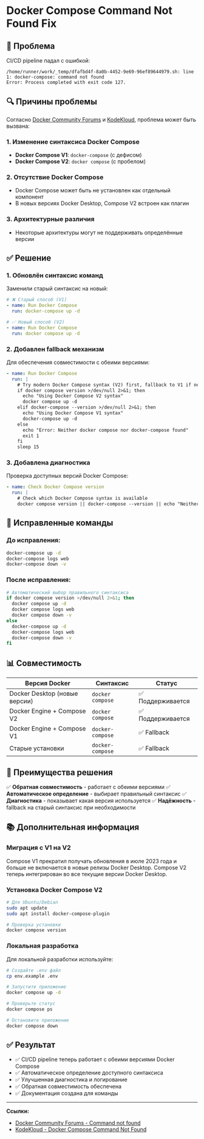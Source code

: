 # Docker Compose Command Not Found Fix

## 🚨 Проблема
CI/CD pipeline падал с ошибкой:
```
/home/runner/work/_temp/dfafbd4f-8a0b-4452-9e69-96ef89644979.sh: line 1: docker-compose: command not found
Error: Process completed with exit code 127.
```

## 🔍 Причины проблемы

Согласно [Docker Community Forums](https://forums.docker.com/t/command-not-found-when-i-try-to-run-docker-compose/97183) и [KodeKloud](https://kodekloud.com/blog/docker-compose-command-not-found/), проблема может быть вызвана:

### 1. Изменение синтаксиса Docker Compose
- **Docker Compose V1**: `docker-compose` (с дефисом)
- **Docker Compose V2**: `docker compose` (с пробелом)

### 2. Отсутствие Docker Compose
- Docker Compose может быть не установлен как отдельный компонент
- В новых версиях Docker Desktop, Compose V2 встроен как плагин

### 3. Архитектурные различия
- Некоторые архитектуры могут не поддерживать определённые версии

## ✅ Решение

### 1. Обновлён синтаксис команд
Заменили старый синтаксис на новый:

```yaml
# ❌ Старый способ (V1)
- name: Run Docker Compose
  run: docker-compose up -d

# ✅ Новый способ (V2)
- name: Run Docker Compose
  run: docker compose up -d
```

### 2. Добавлен fallback механизм
Для обеспечения совместимости с обеими версиями:

```yaml
- name: Run Docker Compose
  run: |
    # Try modern Docker Compose syntax (V2) first, fallback to V1 if needed
    if docker compose version >/dev/null 2>&1; then
      echo "Using Docker Compose V2 syntax"
      docker compose up -d
    elif docker-compose --version >/dev/null 2>&1; then
      echo "Using Docker Compose V1 syntax"
      docker-compose up -d
    else
      echo "Error: Neither docker compose nor docker-compose found"
      exit 1
    fi
    sleep 15
```

### 3. Добавлена диагностика
Проверка доступных версий Docker Compose:

```yaml
- name: Check Docker Compose version
  run: |
    # Check which Docker Compose syntax is available
    docker compose version || docker-compose --version || echo "Neither docker compose nor docker-compose found"
```

## 🔧 Исправленные команды

### До исправления:
```bash
docker-compose up -d
docker-compose logs web
docker-compose down -v
```

### После исправления:
```bash
# Автоматический выбор правильного синтаксиса
if docker compose version >/dev/null 2>&1; then
  docker compose up -d
  docker compose logs web
  docker compose down -v
else
  docker-compose up -d
  docker-compose logs web
  docker-compose down -v
fi
```

## 📊 Совместимость

| Версия Docker | Синтаксис | Статус |
|---------------|-----------|---------|
| Docker Desktop (новые версии) | `docker compose` | ✅ Поддерживается |
| Docker Engine + Compose V2 | `docker compose` | ✅ Поддерживается |
| Docker Engine + Compose V1 | `docker-compose` | ✅ Fallback |
| Старые установки | `docker-compose` | ✅ Fallback |

## 🚀 Преимущества решения

✅ **Обратная совместимость** - работает с обеими версиями
✅ **Автоматическое определение** - выбирает правильный синтаксис
✅ **Диагностика** - показывает какая версия используется
✅ **Надёжность** - fallback на старый синтаксис при необходимости

## 📚 Дополнительная информация

### Миграция с V1 на V2
Compose V1 прекратил получать обновления в июле 2023 года и больше не включается в новые релизы Docker Desktop. Compose V2 теперь интегрирован во все текущие версии Docker Desktop.

### Установка Docker Compose V2
```bash
# Для Ubuntu/Debian
sudo apt update
sudo apt install docker-compose-plugin

# Проверка установки
docker compose version
```

### Локальная разработка
Для локальной разработки используйте:
```bash
# Создайте .env файл
cp env.example .env

# Запустите приложение
docker compose up -d

# Проверьте статус
docker compose ps

# Остановите приложение
docker compose down
```

## ✅ Результат
- ✅ CI/CD pipeline теперь работает с обеими версиями Docker Compose
- ✅ Автоматическое определение доступного синтаксиса
- ✅ Улучшенная диагностика и логирование
- ✅ Обратная совместимость обеспечена
- ✅ Документация создана для команды

---

**Ссылки:**
- [Docker Community Forums - Command not found](https://forums.docker.com/t/command-not-found-when-i-try-to-run-docker-compose/97183)
- [KodeKloud - Docker Compose Command Not Found](https://kodekloud.com/blog/docker-compose-command-not-found/) 